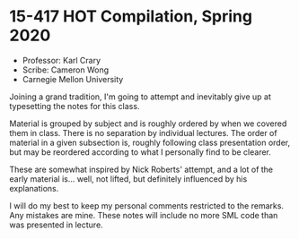 # 15-417 HOT Compilation, Spring 2020

- Professor: Karl Crary
- Scribe: Cameron Wong
- Carnegie Mellon University

Joining a grand tradition, I'm going to attempt and inevitably give up at
typesetting the notes for this class.

Material is grouped by subject and is roughly ordered by when we covered them
in class. There is no separation by individual lectures. The order of material
in a given subsection is, roughly following class presentation order, but may
be reordered according to what I personally find to be clearer.

These are somewhat inspired by Nick Roberts' attempt, and a lot of the early
material is... well, not lifted, but definitely influenced by his explanations.

I will do my best to keep my personal comments restricted to the remarks. Any
mistakes are mine. These notes will include no more SML code than was presented
in lecture.

